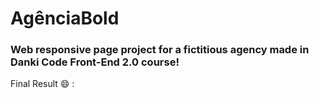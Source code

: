 # AgênciaBold

### Web responsive page project for a fictitious  agency made in Danki Code Front-End 2.0 course!

Final Result 😄 :
